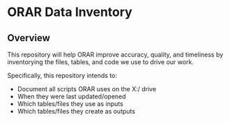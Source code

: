 # ORAR Data Inventory

## Overview
This repository will help ORAR improve accuracy, quality, and timeliness by inventorying the files, tables, and code we use to drive our work. 

Specifically, this repository intends to:
- Document all scripts ORAR uses on the X:/ drive 
- When they were last updated/opened
- Which tables/files they use as inputs
- Which tables/files they create as outputs